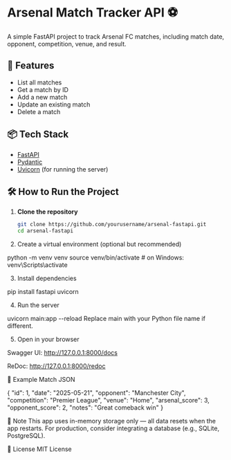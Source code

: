 # Arsenal Match Tracker API ⚽️

A simple FastAPI project to track Arsenal FC matches, including match date, opponent, competition, venue, and result.

## 🚀 Features

- List all matches
- Get a match by ID
- Add a new match
- Update an existing match
- Delete a match

## 📦 Tech Stack

- [FastAPI](https://fastapi.tiangolo.com/)
- [Pydantic](https://docs.pydantic.dev/)
- [Uvicorn](https://www.uvicorn.org/) (for running the server)

## 🛠️ How to Run the Project

1. **Clone the repository**

   ```bash
   git clone https://github.com/yourusername/arsenal-fastapi.git
   cd arsenal-fastapi

2. Create a virtual environment (optional but recommended)

python -m venv venv
source venv/bin/activate  # on Windows: venv\Scripts\activate

3. Install dependencies

pip install fastapi uvicorn

4. Run the server

uvicorn main:app --reload
Replace main with your Python file name if different.

5. Open in your browser

Swagger UI: http://127.0.0.1:8000/docs

ReDoc: http://127.0.0.1:8000/redoc

🧪 Example Match JSON

{
  "id": 1,
  "date": "2025-05-21",
  "opponent": "Manchester City",
  "competition": "Premier League",
  "venue": "Home",
  "arsenal_score": 3,
  "opponent_score": 2,
  "notes": "Great comeback win"
}

📌 Note
This app uses in-memory storage only — all data resets when the app restarts. For production, consider integrating a database (e.g., SQLite, PostgreSQL).

📄 License
MIT License

